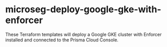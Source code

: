 # microseg-deploy-google-gke-with-enforcer
These Terraform templates will deploy a Google GKE cluster with Enforcer installed and connected to the Prisma Cloud Console.
